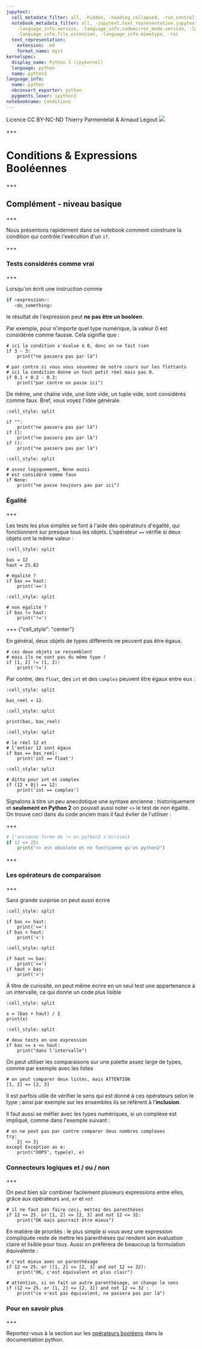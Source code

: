 ```yaml
---
jupytext:
  cell_metadata_filter: all, -hidden, -heading_collapsed, -run_control, -trusted
  notebook_metadata_filter: all, -jupytext.text_representation.jupytext_version, -jupytext.text_representation.format_version,
    -language_info.version, -language_info.codemirror_mode.version, -language_info.codemirror_mode,
    -language_info.file_extension, -language_info.mimetype, -toc
  text_representation:
    extension: .md
    format_name: myst
kernelspec:
  display_name: Python 3 (ipykernel)
  language: python
  name: python3
language_info:
  name: python
  nbconvert_exporter: python
  pygments_lexer: ipython3
notebookname: Conditions
---
```


<div class="licence">
<span>Licence CC BY-NC-ND</span>
<span>Thierry Parmentelat &amp; Arnaud Legout</span>
<span><img src="media/both-logos-small-alpha.png" /></span>
</div>

+++

# Conditions & Expressions Booléennes

+++

## Complément - niveau basique

+++

Nous présentons rapidement dans ce notebook comment construire la condition qui contrôle l'exécution d'un `if`.

+++

### Tests considérés comme vrai

+++

Lorsqu'on écrit une instruction comme

```python
if <expression>:
   <do_something>
```

le résultat de l'expression peut **ne pas être un booléen**. 

Par exemple, pour n'importe quel type numérique, la valeur 0 est considérée comme fausse. Cela signifie que :

```{code-cell} ipython3
# ici la condition s'évalue à 0, donc on ne fait rien
if 3 - 3:
    print("ne passera pas par là")
```

```{code-cell} ipython3
# par contre si vous vous souvenez de notre cours sur les flottants
# ici la condition donne un tout petit réel mais pas 0.
if 0.1 + 0.2 - 0.3:
    print("par contre on passe ici")
```

De même, une chaîne vide, une liste vide, un tuple vide, sont considérés comme faux. Bref, vous voyez l'idée générale.

```{code-cell} ipython3
:cell_style: split

if "": 
    print("ne passera pas par là")
if []: 
    print("ne passera pas par là")
if ():
    print("ne passera pas par là")
```

```{code-cell} ipython3
:cell_style: split

# assez logiquement, None aussi
# est considéré comme faux
if None:
    print("ne passe toujours pas par ici")
```

### Égalité

+++

Les tests les plus simples se font à l'aide des opérateurs d'égalité, qui fonctionnent sur presque tous les objets. L'opérateur `==` vérifie si deux objets ont la même valeur :

```{code-cell} ipython3
:cell_style: split

bas = 12
haut = 25.82

# égalité ?
if bas == haut:
    print('==')
```

```{code-cell} ipython3
:cell_style: split

# non égalité ?
if bas != haut:
    print('!=')
```

+++ {"cell_style": "center"}

En général, deux objets de types différents ne peuvent pas être égaux.

```{code-cell} ipython3
# ces deux objets se ressemblent 
# mais ils ne sont pas du même type !
if [1, 2] != (1, 2):
    print('!=')
```

Par contre, des `float`, des `int` et des `complex` peuvent être égaux entre eux :

```{code-cell} ipython3
:cell_style: split

bas_reel = 12.
```

```{code-cell} ipython3
:cell_style: split

print(bas, bas_reel)
```

```{code-cell} ipython3
:cell_style: split

# le réel 12 et 
# l'entier 12 sont égaux
if bas == bas_reel:
    print('int == float')
```

```{code-cell} ipython3
:cell_style: split

# ditto pour int et complex
if (12 + 0j) == 12:
    print('int == complex')
```

Signalons à titre un peu anecdotique une syntaxe ancienne : historiquement et **seulement en Python 2** on pouvait aussi noter `<>` le test de non égalité. On trouve ceci dans du code ancien mais il faut éviter de l'utiliser :

+++

```python
# l'ancienne forme de != en python2 s'écrivait
if 12 <> 25:
    print("<> est obsolete et ne fonctionne qu'en python2")
```

+++

### Les opérateurs de comparaison

+++

Sans grande surprise on peut aussi écrire

```{code-cell} ipython3
:cell_style: split

if bas <= haut:
    print('<=')
if bas < haut:
    print('<')
```

```{code-cell} ipython3
:cell_style: split

if haut >= bas:
    print('>=')
if haut > bas:
    print('>')
```

À titre de curiosité, on peut même écrire en un seul test une appartenance à un intervalle, ce qui donne un code plus lisible

```{code-cell} ipython3
:cell_style: split

x = (bas + haut) / 2
print(x)
```

```{code-cell} ipython3
:cell_style: split

# deux tests en une expression
if bas <= x <= haut:
    print("dans l'intervalle")
```

On peut utiliser les comparaisons sur une palette assez large de types, comme par exemple avec les listes

```{code-cell} ipython3
# on peut comparer deux listes, mais ATTENTION
[1, 2] <= [2, 3]
```

Il est parfois utile de vérifier le sens qui est donné à ces opérateurs selon le type ; ainsi par exemple sur les ensembles ils se réfèrent à l'**inclusion**.

Il faut aussi se méfier avec les types numériques, si un complexe est impliqué, comme dans l'exemple suivant :

```{code-cell} ipython3
# on ne peut pas par contre comparer deux nombres complexes
try:
    2j <= 3j
except Exception as e:
    print("OOPS", type(e), e)
```

### Connecteurs logiques et / ou / non

+++

On peut bien sûr combiner facilement plusieurs expressions entre elles, grâce aux opérateurs `and`, `or` et `not`

```{code-cell} ipython3
# il ne faut pas faire ceci, mettez des parenthèses
if 12 <= 25. or [1, 2] <= [2, 3] and not 12 <= 32:
    print("OK mais pourrait être mieux")
```

En matière de priorités : le plus simple si vous avez une expression compliquée reste de mettre les parenthèses qui rendent son évaluation claire et lisible pour tous. Aussi on préfèrera de beaucoup la formulation équivalente :

```{code-cell} ipython3
# c'est mieux avec un parenthésage
if 12 <= 25. or ([1, 2] <= [2, 3] and not 12 <= 32):
    print("OK, c'est équivalent et plus clair")
```

```{code-cell} ipython3
# attention, si on fait un autre parenthésage, on change le sens
if (12 <= 25. or [1, 2] <= [2, 3]) and not 12 <= 32 :
    print("ce n'est pas équivalent, ne passera pas par là")
```

### Pour en savoir plus

+++

Reportez-vous à la section sur les [opérateurs booléens](https://docs.python.org/3/library/stdtypes.html#truth-value-testing) dans la documentation python.
